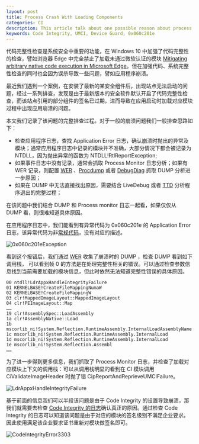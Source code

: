 ```yaml
---
layout: post
title: Process Crash With Loading Components
categories: CI
description: This article talk about one possible reason about process crash with loading components.
keywords: Code Integrity, UMCI, Device Guard, 0x060c201e
---
```


代码完整性检查是系统安全中重要的功能，在 Windows 10 中加强了代码完整性的检查，譬如浏览器 Edge 中完全禁止了加载未通过微软认证的模块 [Mitigating arbitrary native code execution in Microsoft Edge](https://blogs.windows.com/msedgedev/2017/02/23/mitigating-arbitrary-native-code-execution/#A2jfQbV6G6r5R1RH.97)。但在加强代码、系统完整性检查的同时也会因为误杀导致一些问题，譬如应用程序崩溃。 

最近我们遇到一个案例，在安装了最新的某安全组件后，出现站点无法启动的问题，经过一系列排查，发现是由于最新版本的安全软件默认开启了代码完整性检查，而该站点引用的部分组件的签名已过期，进而导致在应用启动时加载对应模块过程中出现应用崩溃的问题。

本文我们记录了该问题的完整排查过程。对于一般的崩溃问题我们一般排查思路如下：

- 检查应用程序日志，查找 Application Error 日志，确认崩溃时抛出的异常及模块；通常应用程序日志中记录的模块并不准确，大部分情况下都会被记录为 NTDLL，因为抛出异常的函数为 NTDLL!RtlReportException;
- 如果事件日志中没有记录，通常会抓取 Process Monitor 日志分析；如果有 WER 记录，则配置 [WER](https://docs.microsoft.com/en-us/windows/win32/wer/collecting-user-mode-dumps) 、[Procdump](https://docs.microsoft.com/en-us/sysinternals/downloads/procdump) 或者 [DebugDiag](https://www.microsoft.com/en-us/download/details.aspx?id=58210) 抓取 DUMP 分析进一步原因；
- 如果在 DUMP 中无法直接找出原因，需要结合 LiveDebug 或者 [TTD](https://docs.microsoft.com/en-us/windows-hardware/drivers/debugger/time-travel-debugging-overview) 分析程序退出的完整过程；

在该问题中我们结合 DUMP 和 Process monitor 日志一起看，如果仅仅从 DUMP 看，则很难知道具体原因。

在应用程序日志中，我们能看到有异常代码为 0x060c201e 的 Application Error 日志，该异常代码为非[常规代码](https://docs.microsoft.com/zh-cn/windows/win32/debug/system-error-codes)，没有对应的描述。

![0x060c201eException](https://crushonme-1256821258.cos.ap-shanghai.myqcloud.com/0x060c201eException.png)

看到这个报错后，我们通过 [WER](https://docs.microsoft.com/en-us/windows/win32/wer/collecting-user-mode-dumps) 收集了崩溃时的 DUMP ，检查 DUMP 看到如下调用栈， 可以看到帧 0 的方法是在处理完整性相关的错误。可以通过检查参数信息找到当前需要加载的模块信息，但此时依然无法知道完整性错误的具体原因。

```
00 ntdll!LdrAppxHandleIntegrityFailure
01 KERNELBASE!CreateFileMappingNumaW
02 KERNELBASE!CreateFileMappingW
03 clr!MappedImageLayout::MappedImageLayout
04 clr!PEImageLayout::Map
……
19 clr!AssemblySpec::LoadAssembly
1a clr!AssemblyNative::Load
1b mscorlib_ni!System.Reflection.RuntimeAssembly.InternalLoadAssemblyName
1c mscorlib_ni!System.Reflection.RuntimeAssembly.InternalLoad
1d mscorlib_ni!System.Reflection.RuntimeAssembly.InternalLoad
1e mscorlib_ni!System.Reflection.Assembl
……
```



为了进一步得到更多信息，我们抓取了 Process Monitor 日志，并检查了加载对应模块上下文的调用栈：可以从调用栈明显的看到在 CI 模块调用 CiValidateImageHeader 时抛了错 CipReportAndReprieveUMCIFailure。

<img src="https://crushonme-1256821258.cos.ap-shanghai.myqcloud.com/LdrAppxHandleIntegrityFailure.png" alt="LdrAppxHandleIntegrityFailure" style="zoom:100%;" />



基于前面的信息我们可以半段该问题是由于 Code  Integrity 的设置导致崩溃，那我们就需要去检查 [Code Integrity 的日志](https://docs.microsoft.com/en-us/windows-hardware/drivers/install/viewing-code-integrity-events)确认真正的原因。通过检查 Code Integrity 的日志可以知道该问题是由于对应的模块的签名级别不满足企业要求。因此使用满足该企业要求证书重新对模块做签名即可。

![CodeIntegrityError3303](https://crushonme-1256821258.cos.ap-shanghai.myqcloud.com/CodeIntegrityErrorEvent3033.png)